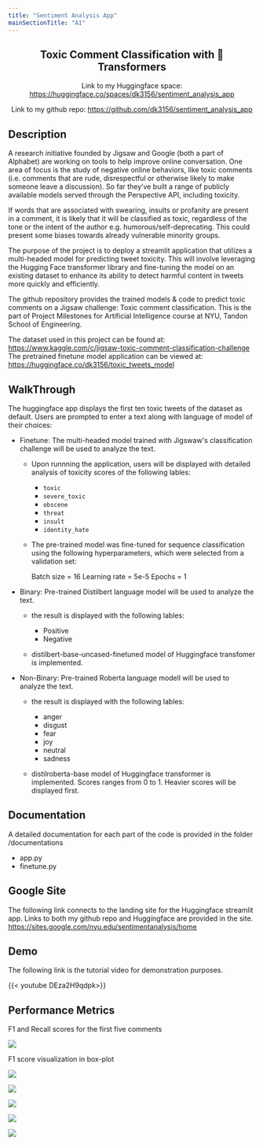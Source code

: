 ```yaml
---
title: "Sentiment Analysis App"
mainSectionTitle: "AI"
---
```

<div align="center">

##  Toxic Comment Classification with 🤗 Transformers

Link to my Huggingface space:
https://huggingface.co/spaces/dk3156/sentiment_analysis_app

Link to my github repo:
https://github.com/dk3156/sentiment_analysis_app

</div>

## Description

A research initiative founded by Jigsaw and Google (both a part of Alphabet) are working on tools to help improve online conversation. One area of focus is the study of negative online behaviors, like toxic comments (i.e. comments that are rude, disrespectful or otherwise likely to make someone leave a discussion). So far they’ve built a range of publicly available models served through the Perspective API, including toxicity.

If words that are associated with swearing, insults or profanity are present in a comment, it is likely that it will be classified as toxic, regardless of the tone or the intent of the author e.g. humorous/self-deprecating. This could present some biases towards already vulnerable minority groups.

The purpose of the project is to deploy a streamlit application that utilizes a multi-headed model for predicting tweet toxicity. This will involve leveraging the Hugging Face transformer library and fine-tuning the model on an existing dataset to enhance its ability to detect harmful content in tweets more quickly and efficiently.

The github repository provides the trained models & code to predict toxic comments on a Jigsaw challenge: Toxic comment classification.
This is the part of Project Milestones for Artificial Intelligence course at NYU, Tandon School of Engineering.

The dataset used in this project can be found at: https://www.kaggle.com/c/jigsaw-toxic-comment-classification-challenge 
<br>
The pretrained finetune model application can be viewed at: https://huggingface.co/dk3156/toxic_tweets_model

## WalkThrough
The huggingface app displays the first ten toxic tweets of the dataset as default. 
Users are prompted to enter a text along with language of model of their choices: 

- Finetune: The multi-headed model trained with Jigswaw's classification challenge will be used to analyze the text.
  - Upon runnning the application, users will be displayed with detailed analysis of toxicity scores of the following lables:
  
    - `toxic`
    - `severe_toxic`
    - `obscene`
    - `threat`
    - `insult`
    - `identity_hate`
   
  - The pre-trained model was fine-tuned for sequence classification using the following hyperparameters, which were selected from a validation set:

    Batch size = 16
    Learning rate = 5e-5
    Epochs = 1
    
- Binary: Pre-trained Distilbert language model will be used to analyze the text.
  - the result is displayed with the following lables:
  
    - Positive
    - Negative

   - distilbert-base-uncased-finetuned model of Huggingface transfomer is implemented.
   
- Non-Binary: Pre-trained Roberta language modell will be used to analyze the text. 
  - the result is displayed with the following lables:
  
    - anger
    - disgust
    - fear
    - joy
    - neutral
    - sadness
    
  - distilroberta-base model of Huggingface transformer is implemented. 
 Scores ranges from 0 to 1. Heavier scores will be displayed first.

## Documentation
A detailed documentation for each part of the code is provided in the folder /documentations
- app.py 
- finetune.py

## Google Site
The following link connects to the landing site for the Huggingface streamlit app. Links to both my github repo and Huggingface are provided in the site.
<br>
https://sites.google.com/nyu.edu/sentimentanalysis/home

## Demo
The following link is the tutorial video for demonstration purposes. 

{{< youtube DEza2H9qdpk>}}

## Performance Metrics
F1 and Recall scores for the first five comments

![]("https://user-images.githubusercontent.com/78196670/235417649-a6aca9c7-874d-4398-aadd-486777285207.png")

F1 score visualization in box-plot

![]("https://user-images.githubusercontent.com/78196670/235417878-24b142e7-066d-4ea2-bf9c-77f2da81ed5a.png")

![]("https://user-images.githubusercontent.com/78196670/235417936-db792c34-3df5-42ec-b002-64b3d05b2cb5.png")

![]("https://user-images.githubusercontent.com/78196670/235418023-213650db-11ca-4768-8a28-387d7703063f.png")

![]("https://user-images.githubusercontent.com/78196670/235418023-213650db-11ca-4768-8a28-387d7703063f.png")

![]("https://user-images.githubusercontent.com/78196670/235418082-1051e337-00dc-416b-b3a6-18c88922e4a7.png")

